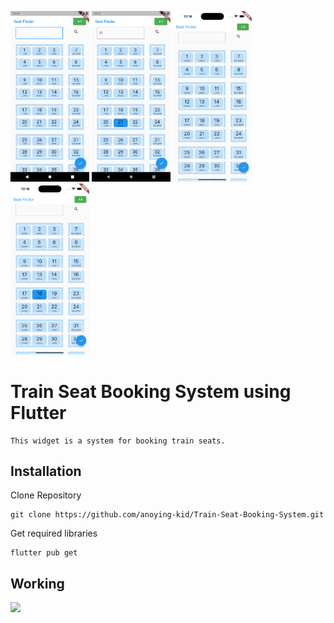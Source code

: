 <p>
    <img src="screenshots/and1.png" width="25%"/>
    <img src="screenshots/and2.png" width="25%"/>
    <img src="screenshots/iphone1.png" width="25%"/>
    <img src="screenshots/iphone2.png" width="25%"/>
</p>

# Train Seat Booking System using Flutter

    This widget is a system for booking train seats.

## Installation

Clone Repository
```
git clone https://github.com/anoying-kid/Train-Seat-Booking-System.git
```

Get required libraries
```
flutter pub get
```

## Working

<img src= "screenshots/android.gif" width="25%">